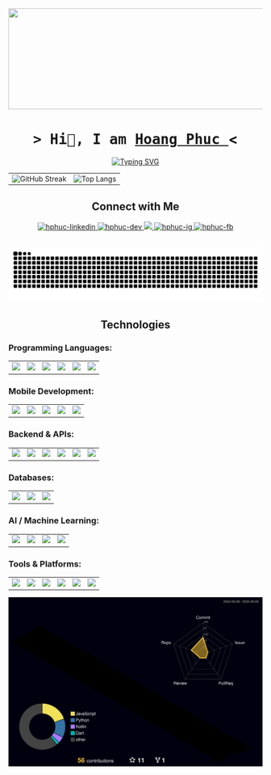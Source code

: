 <!-- WELLCOME TO HOANGPHUC WORLD -->

<!-- BANNER IMG -->
<div align="center">
  <img height="200" src="https://i.pinimg.com/originals/ca/26/2e/ca262e0354eea311c41134c3e4bc3bc2.gif" width="900"  />
</div>
<!-- INTRO -->
<h1 align="center"  >
        <samp>&gt; Hi👋, I am
                <b><a target="_blank" href="">Hoang Phuc
</a></b>
        </samp> <
</h1>

<p align="center">
  <a href="https://git.io/typing-svg">
    <img src="https://readme-typing-svg.demolab.com?font=Fira+Code&pause=1000&color=F71B5E&width=435&lines=Software+Engineer+|+Mobile+Engineer" alt="Typing SVG" />
  </a>
</p>
<!-- CHART -->
<table align="center" style="width:100;">
  <tr>
    <td align="center" style="width:50;">
      <img src="https://streak-stats.demolab.com?user=hphuc193&theme=dark&hide_border=true" alt="GitHub Streak" style="width:100%;"/>
    </td>
    <td align="center" style="width:50;">
      <img src="https://github-readme-stats.vercel.app/api/top-langs/?username=hphuc193&layout=compact&theme=dark&hide_border=true" alt="Top Langs" style="width:100%;"/>
    </td>
  </tr>
</table>
<!-- CONTACT -->
<h2 align="center"> Connect with Me </h2>

<p align="center">
 <a href="https://www.linkedin.com/in/hphucit193/" target="_blank">
  <img src="https://img.shields.io/badge/LinkedIn-0077B5?style=for-the-badge&logo=logmein&logoColor=white" alt="hphuc-linkedin"/>
 </a>
 <a href="https://dev.to/hphuc193" target="_blank">
  <img src="https://img.shields.io/badge/dev.to-0A0A0A?style=for-the-badge&logo=dev.to&logoColor=white" alt="hphuc-dev" />
 </a>
 <a href="https://x.com/Hphuc193" target="_blank">
  <img src="https://img.shields.io/badge/Twitter-741b47?style=for-the-badge&logo=x&logoColor=white" />
 </a>
 <a href="https://www.instagram.com/hphuc_193/" target="_blank">
  <img src="https://img.shields.io/badge/Instagram-fe4164?style=for-the-badge&logo=instagram&logoColor=white" alt="hphuc-ig" />
 </a> 
 <a href="https://www.facebook.com/hoang.phuc.226590/" target="_blank">
  <img src="https://img.shields.io/badge/Facebook-20BEFF?&style=for-the-badge&logo=facebook&logoColor=white" alt="hphuc-fb"  />
  </a> 
</p>
<br />
<!-- SNAKE ANIMATION -->
<div align="center">
<img src="https://raw.githubusercontent.com/hphuc193/hphuc193/output/snake.svg" alt="Snake animation" />
</div>
<!-- TECHNOLOGIES -->
<h2 align="center"> Technologies </h2>

### Programming Languages:

<div align="center">
  <table>
    <tr>
      <td style="border:2 solid #ccc; padding:10; border-radius:8;">
        <img src="https://cdn.simpleicons.org/dart/0175C2" width="30" />
      </td>
      <td style="border:2 solid #ccc; padding:10; border-radius:8;">
        <img src="https://cdn.simpleicons.org/swift/FA7343" width="30" />
      </td>
      <td style="border:2 solid #ccc; padding:10; border-radius:8;">
        <img src="https://cdn.simpleicons.org/kotlin/7F52FF" width="30" />
      </td>
      <td style="border:2 solid #ccc; padding:10; border-radius:8;">
        <img src="https://cdn.simpleicons.org/javascript/F7DF1E" width="30" />
      </td>
      <td style="border:2 solid #ccc; padding:10; border-radius:8;">
        <img src="https://cdn.simpleicons.org/python/3776AB" width="30" />
      </td>
        <td style="border:2 solid #ccc; padding:10; border-radius:8;">
        <img src="https://cdn.simpleicons.org/c++/f3f6f4" width="30" />
      </td>
    </tr>
  </table>
</div>

### Mobile Development:

<p align="center">
<div align="center">
  <table>
    <tr>
      <td style="border:2 solid #ccc; padding:10; border-radius:8;">
        <img src="https://cdn.simpleicons.org/flutter/02569B" width="30" />
      </td>
      <td style="border:2 solid #ccc; padding:10; border-radius:8;">
        <img src="https://cdn.simpleicons.org/swift/FA7343" width="30" />
      </td>
      <td style="border:2 solid #ccc; padding:10; border-radius:8;">
        <img src="https://cdn.simpleicons.org/kotlin/7F52FF" width="30" />
      </td>
      <td style="border:2 solid #ccc; padding:10; border-radius:8;">
        <img src="https://cdn.simpleicons.org/firebase/FFCA28" width="30" />
      </td>
      <td style="border:2 solid #ccc; padding:10; border-radius:8;">
        <img src="https://cdn.simpleicons.org/cocoapods/39477F" width="30" />
      </td>
    </tr>
  </table>
</div>
</p>

### Backend & APIs: 

<p align="center">
<div align="center">
  <table>
    <tr>
      <td style="border:2 solid #ccc; padding:10; border-radius:8;">
        <img src="https://cdn.simpleicons.org/nodedotjs/339933" width="30" />
      </td>
      <td style="border:2 solid #ccc; padding:10; border-radius:8;">
        <img src="https://cdn.simpleicons.org/express/ea9999" width="30" />
      </td>
      <td style="border:2 solid #ccc; padding:10; border-radius:8;">
        <img src="https://cdn.simpleicons.org/graphql/E10098" width="30" />
      </td>
      <td style="border:2 solid #ccc; padding:10; border-radius:8;">
        <img src="https://cdn.simpleicons.org/postman/FF6C37" width="30" />
      </td>
      <td style="border:2 solid #ccc; padding:10; border-radius:8;">
        <img src="https://cdn.simpleicons.org/npm/1cce00" width="30" />
      </td>
      <td style="border:2 solid #ccc; padding:10; border-radius:8;">
        <img src="https://cdn.simpleicons.org/.net/cfe2f3" width="30" />
      </td>
    </tr>
  </table>
</div>
</p>

### Databases: 

<p align="center">
<div align="center">
  <table>
    <tr>
      <td style="border:2 solid #ccc; padding:10; border-radius:8;">
        <img src="https://cdn.simpleicons.org/postgresql/4169E1" width="30" />
      </td>
      <td style="border:2 solid #ccc; padding:10; border-radius:8;">
        <img src="https://cdn.simpleicons.org/mongodb/47A248" width="30" />
      </td>
      <td style="border:2 solid #ccc; padding:10; border-radius:8;">
        <img src="https://cdn.simpleicons.org/mysql/4479A1" width="30" />
      </td>
    </tr>
  </table>
</div>
</p>

### AI / Machine Learning: 

<p align="center">
<div align="center">
  <table>
    <tr>
      <td style="border:2 solid #ccc; padding:10; border-radius:8;">
        <img src="https://cdn.simpleicons.org/python/3776AB" width="30" />
      </td>
      <td style="border:2 solid #ccc; padding:10; border-radius:8;">
        <img src="https://cdn.simpleicons.org/pytorch/EE4C2C" width="30" />
      </td>
      <td style="border:2 solid #ccc; padding:10; border-radius:8;">
        <img src="https://cdn.simpleicons.org/tensorflow/FF6F00" width="30" />
      </td>
      <td style="border:2 solid #ccc; padding:10; border-radius:8;">
        <img src="https://cdn.simpleicons.org/scikitlearn/F7931E" width="30" />
      </td>
    </tr>
  </table>
</div>
</p>

### Tools & Platforms: 

<p align="center">
<div align="center">
  <table>
    <tr>
      <td style="border:2 solid #ccc; padding:10; border-radius:8;">
        <img src="https://cdn.simpleicons.org/git/F05032" width="30" />
      </td>
      <td style="border:2 solid #ccc; padding:10; border-radius:8;">
        <img src="https://cdn.simpleicons.org/docker/2496ED" width="30" />
      </td>
      <td style="border:2 solid #ccc; padding:10; border-radius:8;">
        <img src="https://cdn.simpleicons.org/androidstudio/3DDC84" width="30" />
      </td>
      <td style="border:2 solid #ccc; padding:10; border-radius:8;">
        <img src="https://cdn.simpleicons.org/xcode/147EFB" width="30" />
      </td>
      <td style="border:2 solid #ccc; padding:10; border-radius:8;">
        <img src="https://skillicons.dev/icons?i=vscode" width="30" />
      </td>
      <td style="border:2 solid #ccc; padding:10; border-radius:8;">
        <img src="https://cdn.simpleicons.org/googlecolab/f1c232" width="30" />
      </td>
    </tr>
  </table>
</div>
</p>

<!-- 3D CONTRIB -->
![](./profile-3d-contrib/profile-night-rainbow.svg)
